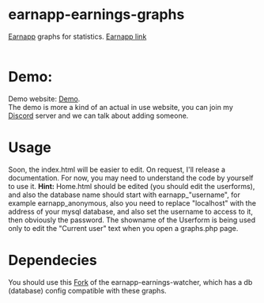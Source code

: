 # earnapp-earnings-graphs
<a href="https://earnapp.com/i/6fnma8w">Earnapp</a> graphs for statistics.
<a href="https://earnapp.com/i/6fnma8w">Earnapp link</a>
<br>
<br>
<h1>Demo:</h1>
Demo website: <a href="https://anonymousgca.eu">Demo</a>.
<br>
The demo is more a kind of an actual in use website, you can join my <a href="https://discord.gg/RSp2CSuMny">Discord</a> server and we can talk about adding someone.
<h1>Usage</h1>
Soon, the index.html will be easier to edit.
On request, I'll release a documentation.
For now, you may need to understand the code by yourself to use it.
<b>Hint:</b> Home.html should be edited (you should edit the userforms), and also the database name should start with earnapp_"username", for example earnapp_anonymous, also you need to replace "localhost" with the address of your mysql database, and also set the username to access to it, then obviously the password. The showname of the Userform is being used only to edit the "Current user" text when you open a graphs.php page.

<h1>Dependecies</h1>
You should use this <a href="https://github.com/GABRYCA/earnapp-earnings-watcher">Fork</a> of the earnapp-earnings-watcher, which has a db (database) config compatible with these graphs.
